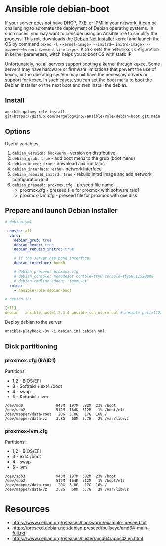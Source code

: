 # Ansible role debian-boot

If your server does not have DHCP, PXE, or IPMI in your network, it can be challenging to automate the deployment of Debian operating systems.
In such cases, you may want to consider using an Ansible role to simplify the process.
This role downloads the [Debian Net Installer](https://www.debian.org/CD/netinst/) kernel and launch the OS by command `kexec -l <kernel-image> --initrd=<initrd-image> --append=<kernel-command-line-args>`.
It also sets the networks configuration in kernel parameters, witch helps you to boot OS with static IP.

Unfortunately, not all servers support booting a kernel through kexec.
Some servers may have hardware or firmware limitations that prevent the use of kexec, or the operating system may not have the necessary drivers or support for kexec.
In such cases, you can set the boot menu to boot the Debian Installer on the next boot and then install the debian.

## Install

```shell
ansible-galaxy role install git+https://github.com/sergelogvinov/ansible-role-debian-boot.git,main
```

## Options

Useful variables

1. ```debian_version: bookworm``` - version on distributive
2. ```debian_grub: true``` - add boot menu to the grub (boot menu)
3. ```debian_kexec: true``` - download and run talos
4. ```debian_interface: eth0``` - network interface
5. ```debian_rebuild_initrd: true``` - rebuild initrd image and add network configuration to it
6. ```debian_preseed: proxmox.cfg``` - preseed file name
    * proxmox.cfg - preseed file for proxmox with software raid1
    * proxmox-lvm.cfg - preseed file for proxmox with one disk

## Prepare and launch Debian Installer

```yaml
# debian.yml

- hosts: all
  vars:
    debian_grub: true
    debian_kexec: true
    debian_rebuild_initrd: true

    # If the server has bond interface
    debian_interface: bond0

    # debian_preseed: proxmox.cfg
    # debian_console: nomodeset console=tty0 console=ttyS0,115200n8
    # debian_cmdline_addon: "iommu=pt"
  roles:
    - ansible-role-debian-boot
```

```yaml
# debian.ini

[all]
debian   ansible_host=1.2.3.4 ansible_ssh_user=root # ansible_port=112233
```

Deploy debian to the server

```shell
ansible-playbook -Dv -i debian.ini debian.yml
```

## Disk partitioning

### proxmox.cfg (RAID1)

Partitions:
  * 1,2 - BIOS/EFI
  * 3 - Softraid + ext4 /boot
  * 4 - swap
  * 5 - Softraid + lvm

```shell
/dev/md0               943M  197M  682M  23% /boot
/dev/sdb2              512M  164K  512M   1% /boot/efi
/dev/mapper/data-root   20G  3.0G   17G  16% /
/dev/mapper/data-vz    3.8G   60M  3.7G   2% /var/lib/vz
```

### proxmox-lvm.cfg

Partitions:
  * 1,2 - BIOS/EFI
  * 3 - ext4 /boot
  * 4 - swap
  * 5 - lvm

```shell
/dev/sdb3              943M  197M  682M  23% /boot
/dev/sdb2              512M  164K  512M   1% /boot/efi
/dev/mapper/data-root   20G  3.0G   17G  16% /
/dev/mapper/data-vz    3.8G   60M  3.7G   2% /var/lib/vz
```

# Resources

- https://www.debian.org/releases/bookworm/example-preseed.txt
- https://preseed.debian.net/debian-preseed/bullseye/amd64-main-full.txt
- https://www.debian.org/releases/buster/amd64/apbs02.en.html
